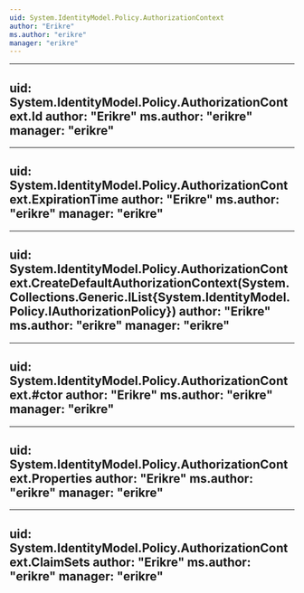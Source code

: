 ```yaml
---
uid: System.IdentityModel.Policy.AuthorizationContext
author: "Erikre"
ms.author: "erikre"
manager: "erikre"
---
```


---
uid: System.IdentityModel.Policy.AuthorizationContext.Id
author: "Erikre"
ms.author: "erikre"
manager: "erikre"
---

---
uid: System.IdentityModel.Policy.AuthorizationContext.ExpirationTime
author: "Erikre"
ms.author: "erikre"
manager: "erikre"
---

---
uid: System.IdentityModel.Policy.AuthorizationContext.CreateDefaultAuthorizationContext(System.Collections.Generic.IList{System.IdentityModel.Policy.IAuthorizationPolicy})
author: "Erikre"
ms.author: "erikre"
manager: "erikre"
---

---
uid: System.IdentityModel.Policy.AuthorizationContext.#ctor
author: "Erikre"
ms.author: "erikre"
manager: "erikre"
---

---
uid: System.IdentityModel.Policy.AuthorizationContext.Properties
author: "Erikre"
ms.author: "erikre"
manager: "erikre"
---

---
uid: System.IdentityModel.Policy.AuthorizationContext.ClaimSets
author: "Erikre"
ms.author: "erikre"
manager: "erikre"
---
